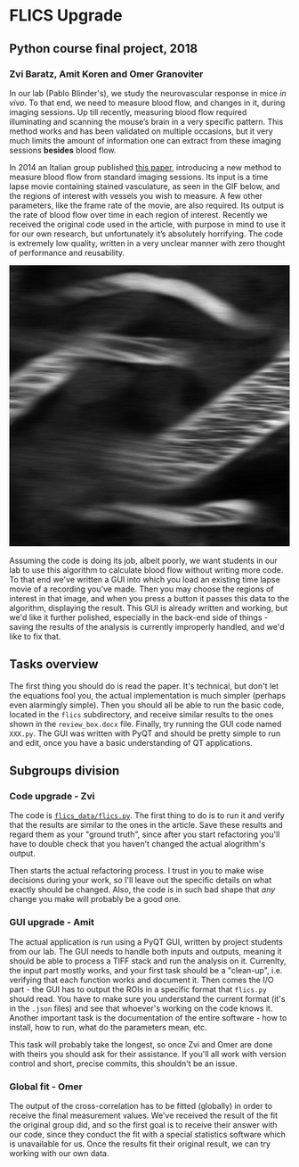 # FLICS Upgrade
## Python course final project, 2018
### Zvi Baratz, Amit Koren and Omer Granoviter

In our lab (Pablo Blinder's), we study the neurovascular response in mice _in vivo_. To that end, we need to measure blood flow, and changes in it, during imaging sessions. Up till recently, measuring blood flow required illuminating and scanning the mouse’s brain in a very specific pattern. This method works and has been validated on multiple occasions, but it very much limits the amount of information one can extract from these imaging sessions **besides** blood flow. 

In 2014 an Italian group published [this paper](https://www.nature.com/articles/srep07341), introducing a new method to measure blood flow from standard imaging sessions. Its input is a time lapse movie containing stained vasculature, as seen in the GIF below, and the regions of interest with vessels you wish to measure. A few other parameters, like the frame rate of the movie, are also required. Its output is the rate of blood flow over time in each region of interest. Recently we received the original code used in the article, with purpose in mind to use it for our own research, but unfortunately it’s absolutely horrifying. The code is extremely low quality, written in a very unclear manner with zero thought of performance and reusability.

![Stained vasculature example](bloodflow.gif)

Assuming the code is doing its job, albeit poorly, we want students in our lab to use this algorithm to calculate blood flow without writing more code. To that end we've written a GUI into which you load an existing time lapse movie of a recording you've made. Then you may choose the regions of interest in that image, and when you press a button it passes this data to the algorithm, displaying the result. This GUI is already written and working, but we'd like it further polished, especially in the back-end side of things - saving the results of the analysis is currently improperly handled, and we'd like to fix that.

## Tasks overview
The first thing you should do is read the paper. It's technical, but don't let the equations fool you, the actual implementation is much simpler (perhaps even alarmingly simple). Then you should all be able to run the basic code, located in the `flics` subdirectory, and receive similar results to the ones shown in the `review_box.docx` file. Finally, try running the GUI code named `XXX.py`. The GUI was written with PyQT and should be pretty simple to run and edit, once you have a basic understanding of QT applications.

## Subgroups division
### Code upgrade - Zvi
The code is [`flics_data/flics.py`](flics_data/flics.py). The first thing to do is to run it and verify that the results are similar to the ones in the article. Save these results and regard them as your "ground truth", since after you start refactoring you'll have to double check that you haven't changed the actual alogrithm's output.

Then starts the actual refactoring process. I trust in you to make wise decisions during your work, so I'll leave out the specific details on what exactly should be changed. Also, the code is in such bad shape that _any_ change you make will probably be a good one.

### GUI upgrade - Amit 
The actual application is run using a PyQT GUI, written by project students from our lab. The GUI needs to handle both inputs and outputs, meaning it should be able to process a TIFF stack and run the analysis on it. Currenlty, the input part mostly works, and your first task should be a "clean-up", i.e. verifying that each function works and document it. Then comes the I/O part - the GUI has to output the ROIs in a specific format that `flics.py` should read. You have to make sure you understand the current format (it's in the `.json` files) and see that whoever's working on the code knows it. Another important task is the documentation of the entire software - how to install, how to run, what do the parameters mean, etc. 

This task will probably take the longest, so once Zvi and Omer are done with theirs you should ask for their assistance. If you'll all work with version control and short, precise commits, this shouldn't be an issue.

### Global fit - Omer
The output of the cross-correlation has to be fitted (globally) in order to receive the final measurement values. We've received the result of the fit the original group did, and so the first goal is to receive their answer with our code, since they conduct the fit with a special statistics software which is unavailable for us. Once the results fit their original result, we can try working with our own data.

